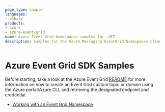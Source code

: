 ```yaml
---
page_type: sample
languages:
- csharp
products:
- azure
- azure-event-grid
name: Azure Event Grid Namespaces samples for .NET
description: Samples for the Azure.Messaging.EventGrid.Namespaces client library
---
```


# Azure Event Grid SDK Samples
Before starting, take a look at the Azure Event Grid [README](https://github.com/Azure/azure-sdk-for-net/blob/main/sdk/eventgrid/Azure.Messaging.EventGrid.Namespaces/README.md) for more information on how to create an Event Grid custom topic or domain using the Azure portal/Azure CLI, and retrieving the designated endpoint and credential.

- [Working with an Event Grid Namespace](https://github.com/Azure/azure-sdk-for-net/blob/main/sdk/eventgrid/Azure.Messaging.EventGrid/samples/Sample1_Namespaces.md)